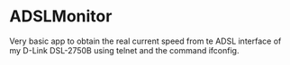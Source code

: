 # ADSLMonitor

Very basic app to obtain the real current speed from te ADSL interface of my D-Link DSL-2750B using telnet and the command ifconfig.
